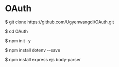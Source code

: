 # OAuth

$ git clone https://github.com/Ugyenwangdi/OAuth.git

$ cd OAuth

$ npm init -y

$ npm install dotenv --save

$ npm install express ejs body-parser 
